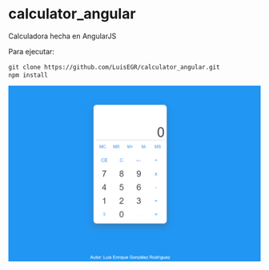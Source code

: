 # calculator_angular
Calculadora hecha en AngularJS


Para ejecutar:
```shell
git clone https://github.com/LuisEGR/calculator_angular.git
npm install
```


![Captura](https://github.com/LuisEGR/calculator_angular/raw/master/calculator.png)